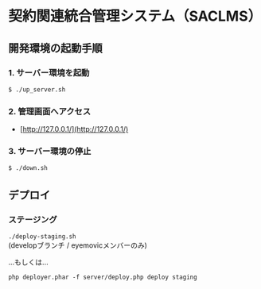 # 契約関連統合管理システム（SACLMS）
 
## 開発環境の起動手順
### 1. サーバー環境を起動
~~~bash
$ ./up_server.sh
~~~

### 2. 管理画面へアクセス
- [http://127.0.0.1/](http://127.0.0.1/)

### 3. サーバー環境の停止
~~~bash
$ ./down.sh
~~~

## デプロイ
### ステージング
`./deploy-staging.sh`  
(developブランチ / eyemovicメンバーのみ)

...もしくは...

`php deployer.phar -f server/deploy.php deploy staging`
